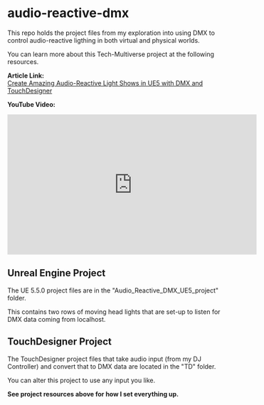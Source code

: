 # audio-reactive-dmx
This repo holds the project files from my exploration into using DMX to control audio-reactive ligthing in both virtual and physical worlds.

You can learn more about this Tech-Multiverse project at the following resources.   

**Article Link:**     
[Create Amazing Audio-Reactive Light Shows in UE5 with DMX and TouchDesigner](https://tech-multiverse.com/projects/create-amazing-audio-reactive-light-shows-in-ue5-with-dmx-and-touchdesigner/)

**YouTube Video:**    
 <iframe width="560" height="315" src="https://www.youtube.com/embed/_mUPLc8n1cY?si=-81iPa5xmrwSYBi9" title="YouTube video player" frameborder="0" allow="accelerometer; autoplay; clipboard-write; encrypted-media; gyroscope; picture-in-picture; web-share" referrerpolicy="strict-origin-when-cross-origin" allowfullscreen></iframe>


## Unreal Engine Project
The UE 5.5.0 project files are in the "Audio_Reactive_DMX_UE5_project" folder.  

This contains two rows of moving head lights that are set-up to listen for DMX data coming from localhost.

## TouchDesigner Project
The TouchDesigner project files that take audio input (from my DJ Controller) and convert that to DMX data are located in the "TD" folder.

You can alter this project to use any input you like.    

**See project resources above for how I set everything up.**


